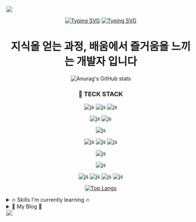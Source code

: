 <img src="https://capsule-render.vercel.app/api?type=waving&color=BDBDC8&height=150&section=header&text=&fontSize=텍스트크기" />

<div align=center>
  
[![Typing SVG](https://readme-typing-svg.demolab.com/?lines=문제+해결을+좋아하는;문제+해결을+즐기는)](https://git.io/typing-svg) 
[![Typing SVG](https://readme-typing-svg.demolab.com/?lines=문제+해결을+즐기는;문제+해결을+좋아하는)](https://git.io/typing-svg) 
# 지식을 얻는 과정, 배움에서 즐거움을 느끼는 개발자 입니다


![Anurag's GitHub stats](https://github-readme-stats.vercel.app/api?username=ITK-SHIN&hide=contribs,prs)

### 🚀 TECK STACK

![js](https://img.shields.io/badge/HTML5-black?style=for-the-badge&logo=html5&logoColor=white)
![js](https://img.shields.io/badge/JavaScript-F80000?style=for-the-badge&logo=JavaScript&logoColor=white)
![js](https://img.shields.io/badge/CSS3-black?&style=for-the-badge&logo=css3&logoColor=white)

![js](https://img.shields.io/badge/Tailwind_CSS-red?style=for-the-badge&logo=tailwind-css&logoColor=white)
![js](https://img.shields.io/badge/CSS_Module-gray?style=for-the-badge&logo=CSS_Module&logoColor=white)

![js](https://img.shields.io/badge/React-F80000?style=for-the-badge&logo=react&logoColor=61DAFB)

![js](https://img.shields.io/badge/Context_API-gray?style=for-the-badge&logo=Context_API&logoColor=red)
![js](https://img.shields.io/badge/React_query-20232A?style=for-the-badge&logo=reactQuery&logoColor=black)
![js](https://img.shields.io/badge/Recoil-gray?style=for-the-badge&logo=Recoil&logoColor=red)


![js](https://img.shields.io/badge/Firebase-gray?style=for-the-badge&logo=Firebase&logoColor=white)

![js](https://img.shields.io/badge/MSW-black?style=for-the-badge&logo=MSW&logoColor=white)

![js](https://img.shields.io/badge/Slack-black?style=for-the-badge&logo=slack&logoColor=white)
![js](https://img.shields.io/badge/Discord-black?style=for-the-badge&logo=discord&logoColor=white)
![js](https://img.shields.io/badge/Discord-black?style=for-the-badge&logo=discord&logoColor=white)
![js](https://img.shields.io/badge/Notion-black?style=for-the-badge&logo=notion&logoColor=white)


[![Top Langs](https://github-readme-stats.vercel.app/api/top-langs/?username=ITK-SHIN)](https://github.com/anuraghazra/github-readme-stats)

</div>

<details>
<summary>
🔥 Skills I'm currently learning 🔥 
</summary>
  
![js](https://img.shields.io/badge/TypeScript-007ACC?style=for-the-badge&logo=typescript&logoColor=white)
![js](https://img.shields.io/badge/Next.js-000?logo=nextdotjs&logoColor=fff&style=for-the-badge)
</details>

<details>
<summary>
🎈 My Blog 🎈
</summary>

https://adeveloperstory.tistory.com/
  
   토글 안 내용
</details>


<!--
**ITK-SHIN/ITK-SHIN** is a ✨ _special_ ✨ repository because its `README.md` (this file) appears on your GitHub profile.

Here are some ideas to get you started:

- 🔭 I’m currently working on ...
- 🌱 I’m currently learning ...
- 👯 I’m looking to collaborate on ...
- 🤔 I’m looking for help with ...
- 💬 Ask me about ...
- 📫 How to reach me: ...
- 😄 Pronouns: ...
- ⚡ Fun fact: ...
-->
<img src="https://capsule-render.vercel.app/api?type=waving&color=BDBDC8&height=150&section=footer&text=&fontSize=텍스트크기" />
